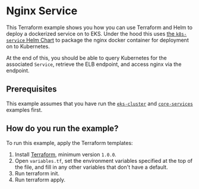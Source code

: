 # Nginx Service

This Terraform example shows you how you can use Terraform and Helm to deploy a dockerized service on to EKS. Under the
hood this uses [the `k8s-service` Helm
Chart](https://github.com/gruntwork-io/helm-kubernetes-services/tree/master/charts/k8s-service) to package the nginx
docker container for deployment on to Kubernetes.

At the end of this, you should be able to query Kubernetes for the associated `Service`, retrieve the ELB endpoint, and
access nginx via the endpoint.

## Prerequisites

This example assumes that you have run the [`eks-cluster`](../eks-cluster) and [`core-services`](../core-services)
examples first.

## How do you run the example?

To run this example, apply the Terraform templates:

1. Install [Terraform](https://www.terraform.io/), minimum version `1.0.0`.
1. Open `variables.tf`, set the environment variables specified at the top of the file, and fill in any other variables
   that don't have a default.
1. Run terraform init.
1. Run terraform apply.
